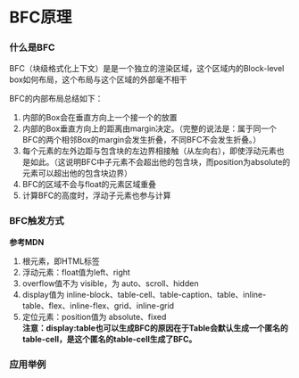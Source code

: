 # BFC原理
### 什么是BFC
BFC（块级格式化上下文）是是一个独立的渲染区域，这个区域内的Block-level box如何布局，这个布局与这个区域的外部毫不相干  

BFC的内部布局总结如下：  
1. 内部的Box会在垂直方向上一个接一个的放置
2. 内部的Box垂直方向上的距离由margin决定。（完整的说法是：属于同一个BFC的两个相邻Box的margin会发生折叠，不同BFC不会发生折叠。）
3. 每个元素的左外边距与包含块的左边界相接触（从左向右），即使浮动元素也是如此。（这说明BFC中子元素不会超出他的包含块，而position为absolute的元素可以超出他的包含块边界）
4. BFC的区域不会与float的元素区域重叠
5. 计算BFC的高度时，浮动子元素也参与计算
### BFC触发方式

**参考MDN**  
1. 根元素，即HTML标签
2. 浮动元素：float值为left、right
3. overflow值不为 visible，为 auto、scroll、hidden
4. display值为 inline-block、table-cell、table-caption、table、inline-table、flex、inline-flex、grid、inline-grid
5. 定位元素：position值为 absolute、fixed  
**注意：display:table也可以生成BFC的原因在于Table会默认生成一个匿名的table-cell，是这个匿名的table-cell生成了BFC。**
### 应用举例
